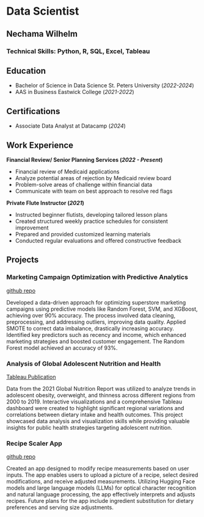 # Data Scientist
## Nechama Wilhelm

### Technical Skills: Python, R, SQL, Excel, Tableau
  
## Education
- Bachelor of Science in Data Science St. Peters University (_2022-2024_)
- AAS in Business Eastwick College (_2021-2022_)

## Certifications
- Associate Data Analyst at Datacamp (_2024_)
  
## Work Experience
**Financial Review/ Senior Planning Services (_2022 - Present_)**
- Financial review of Medicaid applications
- Analyze potential areas of rejection by Medicaid review board 
- Problem-solve areas of challenge within financial data 
- Communicate with team on best approach to resolve red flags
  
**Private Flute Instructor (_2021_)**
- Instructed beginner flutists, developing tailored lesson plans
- Created structured weekly practice schedules for consistent improvement
- Prepared and provided customized learning materials
- Conducted regular evaluations and offered constructive feedback
  
## Projects
### Marketing Campaign Optimization with Predictive Analytics 
[github repo](https://github.com/NechamaW/Marketing_Campaign)

Developed a data-driven approach for optimizing superstore marketing campaigns using predictive models like Random Forest, SVM, and XGBoost, achieving over 90% accuracy. The process involved data cleaning, preprocessing, and addressing outliers, improving data quality. Applied SMOTE to correct data imbalance, drastically increasing accuracy. Identified key predictors such as recency and income, which enhanced marketing strategies and boosted customer engagement. The Random Forest model achieved an accuracy of 93%.

### Analysis of Global Adolescent Nutrition and Health
[Tableau Publication](https://public.tableau.com/app/profile/nechama.wilhelm/viz/AdolescentHealth/AdolescentNutritionandHealthStatus)

Data from the 2021 Global Nutrition Report was utilized to analyze trends in adolescent obesity, overweight, and thinness across different regions from 2000 to 2019. Interactive visualizations and a comprehensive Tableau dashboard were created to highlight significant regional variations and correlations between dietary intake and health outcomes. This project showcased data analysis and visualization skills while providing valuable insights for public health strategies targeting adolescent nutrition.

### Recipe Scaler App
[github repo](https://github.com/NechamaW/Recipe-Modifier)

Created an app designed to modify recipe measurements based on user inputs. The app enables users to upload a picture of a recipe, select desired modifications, and receive adjusted measurements. Utilizing Hugging Face models and large language models (LLMs) for optical character recognition and natural language processing, the app effectively interprets and adjusts recipes. Future plans for the app include ingredient substitution for dietary preferences and serving size adjustments.
